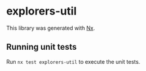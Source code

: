 # explorers-util

This library was generated with [Nx](https://nx.dev).

## Running unit tests

Run `nx test explorers-util` to execute the unit tests.
